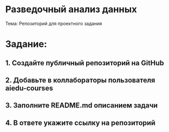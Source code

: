 # Разведочный анализ данных
Тема:
Репозиторий для проектного задания

# Задание:

## 1. Создайте публичный репозиторий на GitHub
## 2. Добавьте в коллабораторы пользователя aiedu-courses
## 3. Заполните README.md описанием задачи
## 4. В ответе укажите ссылку на репозиторий

